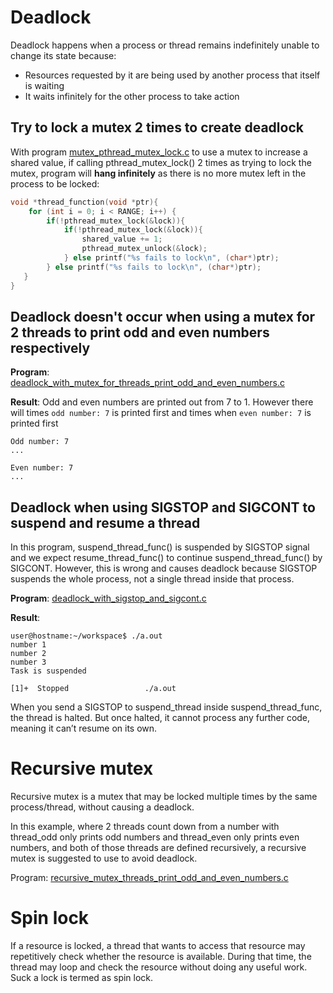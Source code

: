 # Deadlock
Deadlock happens when a process or thread remains indefinitely unable to change its state because:
* Resources requested by it are being used by another process that itself is waiting
* It waits infinitely for the other process to take action

## Try to lock a mutex 2 times to create deadlock

With program [mutex_pthread_mutex_lock.c](../src/mutex_pthread_mutex_lock.c) to use a mutex to increase a shared value, if calling pthread_mutex_lock() 2 times as trying to lock the mutex, program will **hang infinitely** as there is no more mutex left in the process to be locked:

```c
void *thread_function(void *ptr){
	for (int i = 0; i < RANGE; i++) {
		if(!pthread_mutex_lock(&lock)){
            if(!pthread_mutex_lock(&lock)){
                shared_value += 1;
                pthread_mutex_unlock(&lock);
            } else printf("%s fails to lock\n", (char*)ptr);
		} else printf("%s fails to lock\n", (char*)ptr);
   }   
}
```
## Deadlock doesn't occur when using a mutex for 2 threads to print odd and even numbers respectively

**Program**: [deadlock_with_mutex_for_threads_print_odd_and_even_numbers.c](../src/deadlock_with_mutex_for_threads_print_odd_and_even_numbers.c)

**Result**: Odd and even numbers are printed out from 7 to 1. However there will times ``odd number: 7`` is printed first and times when ``even number: 7`` is printed first
```
Odd number: 7
...
```

```
Even number: 7
...
```
## Deadlock when using SIGSTOP and SIGCONT to suspend and resume a thread
In this program, suspend_thread_func() is suspended by SIGSTOP signal and we expect resume_thread_func() to continue suspend_thread_func() by SIGCONT. However, this is wrong and causes deadlock because SIGSTOP suspends the whole process, not a single thread inside that process.

**Program**: [deadlock_with_sigstop_and_sigcont.c](../src/deadlock_with_sigstop_and_sigcont.c)

**Result**:

```
user@hostname:~/workspace$ ./a.out
number 1
number 2
number 3
Task is suspended

[1]+  Stopped                 ./a.out
```

When you send a SIGSTOP to suspend_thread inside suspend_thread_func, the thread is halted. But once halted, it cannot process any further code, meaning it can’t resume on its own.

# Recursive mutex
Recursive mutex is a mutex that may be locked multiple times by the same process/thread, without causing a deadlock.

In this example, where 2 threads count down from a number with thread_odd only prints odd numbers and thread_even only prints even numbers, and both of those threads are defined recursively, a recursive mutex is suggested to use to avoid deadlock.

Program: [recursive_mutex_threads_print_odd_and_even_numbers.c](../src/recursive_mutex_threads_print_odd_and_even_numbers.c)

# Spin lock

If a resource is locked, a thread that wants to access that resource may repetitively check whether the resource is available. During that time, the thread may loop and check the resource without doing any useful work. Suck a lock is termed as spin lock.
